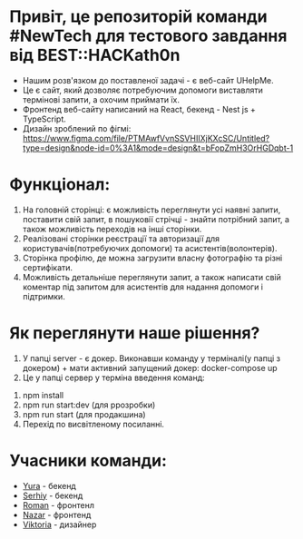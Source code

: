 # Привіт, це репозиторій команди #NewTech для тестового завдання від BEST::HACKath0n

- Нашим розв'язком до поставленої задачі - є веб-сайт UHelpMe. 
- Це є сайт, який дозволяє потребуючим допомоги виставляти термінові запити, а охочим приймати їх.
- Фронтенд веб-сайту написаний на React, бекенд - Nest js + TypeScript. 
- Дизайн зроблений по фігмі:
https://www.figma.com/file/PTMAwfVvnSSVHIIXjKXcSC/Untitled?type=design&node-id=0%3A1&mode=design&t=bFopZmH3OrHGDqbt-1

# Функціонал:
1. На головній сторінці: є можливість переглянути усі наявні запити, поставити свій запит, в пошуковії стрічці - знайти потрібний запит, а також можливість переходів на інші сторінки.
2. Реалізовані сторінки реєстрації та авторизації для користувачів(потребуючих допомоги) та асистентів(волонтерів).
3. Сторінка профілю, де можна загрузити власну фотографію та різні сертифікати.
4. Можливість детальніше переглянути запит, а також написати свій коментар під запитом для асистентів для надання допомоги і підтримки. 

# Як переглянути наше рішення?
1. У папці server - є докер. Виконавши команду у терміналі(у папці з докером) + мати активний запущений докер: docker-compose up
2. Це у папці сервер у терміна введення команд:
1) npm install
2) npm run start:dev (для ррозробки)
3) npm run start (для продакшина)
4) Перехід по висвітленому посиланні.
   
# Учасники команди: 
- [Yura](https://github.com/yurkenchik) - бекенд
- [Serhiy](https://github.com/sergiyclas) - бекенд
- [Roman](https://github.com/RomanNovachok) - фронтенл
- [Nazar](https://github.com/Tuchechka) - фронтенд
- [Viktoria](https://www.behance.net/b8b1baba/appreciated) - дизайнер


